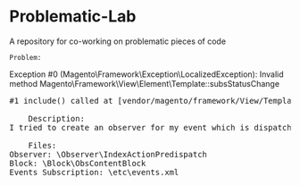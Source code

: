 # Problematic-Lab
A repository for co-working on problematic pieces of code

    Problem: 
Exception #0 (Magento\Framework\Exception\LocalizedException): Invalid method Magento\Framework\View\Element\Template::subsStatusChange
<pre>#1 include() called at [vendor/magento/framework/View/TemplateEngine/Php.php:59]

    Description:
I tried to create an observer for my event which is dispatched from a block (ObsContentBlock.php).

    Files:
Observer: \Observer\IndexActionPredispatch
Block: \Block\ObsContentBlock
Events Subscription: \etc\events.xml
